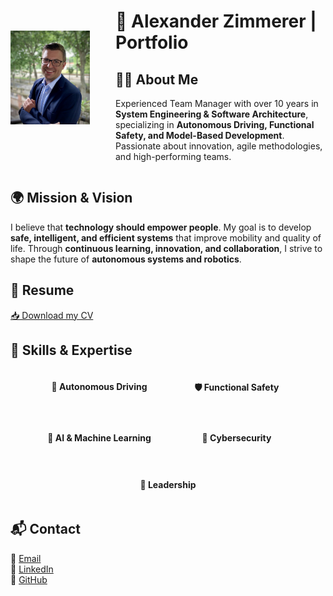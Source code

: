 <div style="display: flex; align-items: center;">
    <div style="flex: 1; text-align: left;">
        <img src="./images/Bewerbungsfoto.jpeg" alt="Alexander Zimmerer" style="height: 150px;">
    </div>
    <div style="flex: 2;">
        <h1>🚀 Alexander Zimmerer | Portfolio</h1>  
        <h2>👨‍💻 About Me</h2>
        <p>Experienced Team Manager with over 10 years in <strong>System Engineering & Software Architecture</strong>, specializing in <strong>Autonomous Driving, Functional Safety, and Model-Based Development</strong>. Passionate about innovation, agile methodologies, and high-performing teams.</p>
    </div>
</div>

## 🌍 Mission & Vision
I believe that **technology should empower people**. My goal is to develop **safe, intelligent, and efficient systems** that improve mobility and quality of life. Through **continuous learning, innovation, and collaboration**, I strive to shape the future of **autonomous systems and robotics**. 

## 📜 Resume
[📥 Download my CV](./ressources/CV_AlexanderZimmerer.pdf)

## 🌟 Skills & Expertise

<div style="display: flex; flex-wrap: wrap; justify-content: center; gap: 20px;">
    <div style="width: 200px; text-align: center;">
        <h4>🚗 Autonomous Driving</h4>
        <canvas id="chartAutonomousDriving" width="200" height="100"></canvas>
    </div>
    <div style="width: 200px; text-align: center;">
        <h4>🛡️ Functional Safety</h4>
        <canvas id="chartFunctionalSafety" width="200" height="100"></canvas>
    </div>
    <div style="width: 200px; text-align: center;">
        <h4>🤖 AI & Machine Learning</h4>
        <canvas id="chartMachineLearning" width="200" height="100"></canvas>
    </div>
    <div style="width: 200px; text-align: center;">
        <h4>🔐 Cybersecurity</h4>
        <canvas id="chartCybersecurity" width="200" height="100"></canvas>
    </div>
    <div style="width: 200px; text-align: center;">
        <h4>🎯 Leadership</h4>
        <canvas id="chartLeadership" width="200" height="100"></canvas>
    </div>
</div>

<script src="https://cdn.jsdelivr.net/npm/chart.js"></script>
<script>
function createDoughnutChart(ctx, value) {
    new Chart(ctx, {
        type: 'doughnut',
        data: {
            datasets: [{
                data: [value, 100 - value, 1],
                backgroundColor: ['#0073e6', '#ddd'],
                borderWidth: 0,
                cutout: '80%',
                rotation: 270,
                circumference: 180
            }]
        },
        options: {
            responsive: false,
            maintainAspectRatio: false,
            plugins: {
                tooltip: { enabled: false },
                legend: { display: false },
                beforeDraw(chart) {
                    let width = chart.width,
                        height = chart.height,
                        ctx = chart.ctx;
                    ctx.restore();
                    let fontSize = (height / 10).toFixed(2);
                    ctx.font = fontSize + "px Arial";
                    ctx.textBaseline = "middle";
                    ctx.fillStyle = "#000";
                    let text = value + "%", 
                        textX = Math.round((width - ctx.measureText(text).width) / 2),
                        textY = height / 1.6;
                    ctx.fillText(text, textX, textY);
                    ctx.save();
                }
            }
        }
    });
}

document.addEventListener("DOMContentLoaded", function() {
    createDoughnutChart(document.getElementById('chartAutonomousDriving'), 90);
    createDoughnutChart(document.getElementById('chartFunctionalSafety'), 85);
    createDoughnutChart(document.getElementById('chartMachineLearning'), 75);
    createDoughnutChart(document.getElementById('chartCybersecurity'), 80);
    createDoughnutChart(document.getElementById('chartLeadership'), 95);
});
</script>

<div id="github-projects"></div>
<script>
    const githubUsername = "AlZi-88"; // Set your GitHub username
    fetch(`https://api.github.com/users/${githubUsername}/repos`)
    .then(response => response.json())
    .then(data => {
        let projectContainer = document.getElementById('github-projects');
        if (data.length === 0) {
            projectContainer.innerHTML = "<p>No projects found.</p>";
            return;
        }
        data.forEach(repo => {
            let project = document.createElement('div');
            project.className = 'project';
            project.innerHTML = `<h3><a href="${repo.html_url}" target="_blank">${repo.name}</a></h3><p>${repo.description || 'No description available'}</p>`;
            projectContainer.appendChild(project);
        });
    })
    .catch(error => {
        console.error('Error loading repositories:', error);
        document.getElementById('github-projects').innerHTML = "<p>Error loading projects. Please try again later.</p>";
    });
</script>
<div id="github-projects"></div>

## 📬 Contact
📧 [Email](mailto:alexander.zimmerer1988@gmail.com)  
🔗 [LinkedIn](https://www.linkedin.com/in/alexander-zimmerer-97620275/)  
🐙 [GitHub](https://github.com/AlZi-88)
